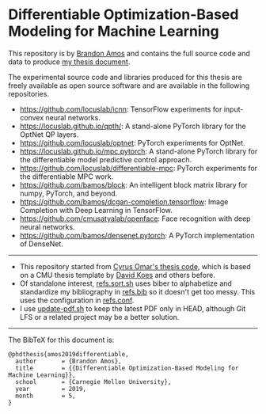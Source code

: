 # Differentiable Optimization-Based Modeling for Machine Learning

This repository is by [Brandon Amos](http://bamos.github.io)
and contains the full source code and data to produce
[my thesis document](https://github.com/bamos/thesis/blob/master/bamos_thesis.pdf).

The experimental source code and libraries produced for this
thesis are freely available as open source software and
are available in the following repositories.

+ https://github.com/locuslab/icnn:
  TensorFlow experiments for input-convex neural networks.
+ https://locuslab.github.io/qpth/:
  A stand-alone PyTorch library for the OptNet QP layers.
+ https://github.com/locuslab/optnet:
  PyTorch experiments for OptNet.
+ https://locuslab.github.io/mpc.pytorch:
  A stand-alone PyTorch library for the differentiable
  model predictive control approach.
+ https://github.com/locuslab/differentiable-mpc:
  PyTorch experiments for the differentiable MPC work.
+ https://github.com/bamos/block:
  An intelligent block matrix library for numpy, PyTorch, and beyond.
+ https://github.com/bamos/dcgan-completion.tensorflow:
  Image Completion with Deep Learning in TensorFlow.
+ https://github.com/cmusatyalab/openface:
  Face recognition with deep neural networks.
+ https://github.com/bamos/densenet.pytorch:
  A PyTorch implementation of DenseNet.

------

+ This repository started from
  [Cyrus Omar's thesis code](https://github.com/cyrus-/thesis),
  which is based on a CMU thesis template
  by [David Koes](http://bits.csb.pitt.edu/)
  and others before.
+ Of standalone interest,
  [refs.sort.sh](https://github.com/bamos/thesis/blob/master/refs.sort.sh)
  uses biber to alphabetize and standardize my bibliography in
  [refs.bib](https://github.com/bamos/thesis/blob/master/refs.bib)
  so it doesn't get too messy.
  This uses the configuration in
  [refs.conf](https://github.com/bamos/thesis/blob/master/refs.conf).
+ I use [update-pdf.sh](https://github.com/bamos/thesis/blob/master/update-pdf.sh)
  to keep the latest PDF only in HEAD, although Git LFS or a related
  project may be a better solution.

------

The BibTeX for this document is:

```
@phdthesis{amos2019differentiable,
  author       = {Brandon Amos},
  title        = {{Differentiable Optimization-Based Modeling for Machine Learning}},
  school       = {Carnegie Mellon University},
  year         = 2019,
  month        = 5,
}
```
